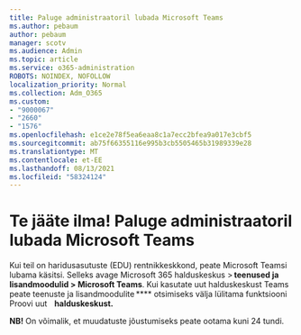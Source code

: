 ```yaml
---
title: Paluge administraatoril lubada Microsoft Teams
ms.author: pebaum
author: pebaum
manager: scotv
ms.audience: Admin
ms.topic: article
ms.service: o365-administration
ROBOTS: NOINDEX, NOFOLLOW
localization_priority: Normal
ms.collection: Adm_O365
ms.custom:
- "9000067"
- "2660"
- "1576"
ms.openlocfilehash: e1ce2e78f5ea6eaa8c1a7ecc2bfea9a017e3cbf5
ms.sourcegitcommit: ab75f66355116e995b3cb5505465b31989339e28
ms.translationtype: MT
ms.contentlocale: et-EE
ms.lasthandoff: 08/13/2021
ms.locfileid: "58324124"
---
```

# <a name="youre-missing-out-ask-your-admin-to-enable-microsoft-teams"></a>Te jääte ilma! Paluge administraatoril lubada Microsoft Teams

Kui teil on haridusasutuste (EDU) rentnikkeskkond, peate Microsoft Teamsi lubama käsitsi. Selleks avage Microsoft 365 halduskeskus > **teenused ja lisandmoodulid > Microsoft Teams**. Kui kasutate uut halduskeskust Teams peate teenuste ja lisandmoodulite **** otsimiseks välja lülitama funktsiooni Proovi uut    **halduskeskust.** 

**NB!** On võimalik, et muudatuste jõustumiseks peate ootama kuni 24 tundi.